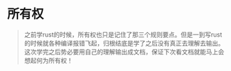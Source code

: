 # 所有权
> 之前学rust的时候，所有权也只是记住了那三个规则要点。但是一到写rust的时候就各种编译报错飞起，归根结底是学了之后没有真正去理解去输出。这次学完之后势必要用自己的理解输出成文档，保证下次看文档就能马上会想起何为所有权！
